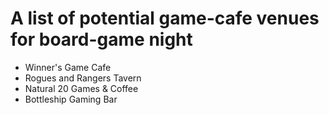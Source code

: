 # A list of potential game-cafe venues for board-game night

- Winner's Game Cafe 
- Rogues and Rangers Tavern 
- Natural 20 Games & Coffee
- Bottleship Gaming Bar
